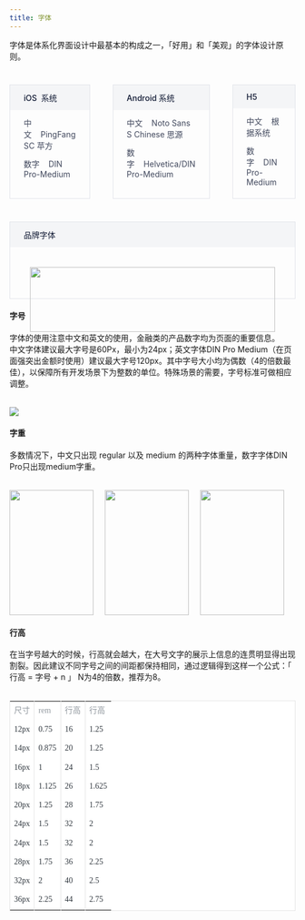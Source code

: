 ```yaml
---
title: 字体
---
```

字体是体系化界面设计中最基本的构成之一，「好用」和「美观」的字体设计原则。

<div class="doc-font-list doc-font-area">
  <div class="doc-font-item">
    <div class="doc-font-title">
      iOS&nbsp;&nbsp;系统
    </div>
    <div class="doc-font-text">
      中文&nbsp;&nbsp;&nbsp;&nbsp;PingFang  SC 苹方
    </div>
    <div class="doc-font-text">
      数字&nbsp;&nbsp;&nbsp;&nbsp;DIN Pro-Medium
    </div>
  </div>
  <div class="doc-font-item">
    <div class="doc-font-title">
      Android 系统
    </div>
    <div class="doc-font-text">
      中文&nbsp;&nbsp;&nbsp;&nbsp;Noto Sans S Chinese  思源
    </div>
    <div class="doc-font-text">
      数字&nbsp;&nbsp;&nbsp;&nbsp;Helvetica/DIN Pro-Medium
    </div>
  </div>
  <div class="doc-font-item">
    <div class="doc-font-title">
      H5
    </div>
    <div class="doc-font-text">
      中文&nbsp;&nbsp;&nbsp;&nbsp;根据系统
    </div>
    <div class="doc-font-text">
      数字&nbsp;&nbsp;&nbsp;&nbsp;DIN Pro-Medium
    </div>
  </div>
</div>
<div class="doc-font-list doc-font-area">
  <div class="doc-font-item">
    <div class="doc-font-title">
      品牌字体
    </div>
    <div class="doc-font-typeface">
      <img src="https://pt-starimg.didistatic.com/static/starimg/img/0gWbj5fuLN1643183908647.png" class="font-typeface-img">
    </div>
  </div>
</div>

<style>
.doc-content-paragraph h4{margin-top:60px}
.doc-font-typeface{padding:35px 35px 15px 35px}
.doc-font-area{margin-top:40px}
.doc-font-list{display:-webkit-box;display:-ms-flexbox;display:flex}
.doc-font-item{-webkit-box-flex:1;-ms-flex:1;flex:1;margin-right:40px;padding-bottom:20px;border:solid 1px #E2E4EA}
.doc-font-item:last-of-type{margin-right:0}
.doc-font-title{padding:12px 24px;background:#F4F5F7;font-size:14px;color:#111A34;font-weight:500}
.doc-font-text{float:left;width:100%;margin-top:12px;padding:0 24px;font-size:14px;color:#41485D;-webkit-box-sizing:border-box;box-sizing:border-box}
.doc-font-text span.l{float:left}
.doc-font-text span.r{float:right}
.font-weight-item{width:220px;height:220px;margin-right:20px}
.font-size-img{max-width:80%!important;margin-top:32px!important}
.font-weight-img{width:100%;height:100%;background-size:100% 100%;}
.font-weight-list{margin-top:32px}
@media (max-width:750px){.doc-font-list{-webkit-box-orient:vertical;-webkit-box-direction:normal;-ms-flex-direction:column;flex-direction:column}
.doc-font-item{max-width:none!important;margin-right:0;margin-bottom:20px}
.font-size-img{max-width:100%!important}
.font-hight-img{height:280px}
}
.font-typeface-img{width:100%;height:100%;background-size:100% 100%;}
.font-table-content{margin-top:32px;margin-bottom:24px}
.font-table{background-color:#fff!important;border:0.5px solid #E5E5E5;
font-family:PingFangSC-Regular;font-size:14px!important;color:#31383F!important;
letter-spacing:0;line-height:28px!important;}
.doc-content-paragraph table td:first-child {width:55%;font-weight:normal!important;
color: #31383F;font-family:none;}
.table-first-tr{font-family:PingFangSC-Regular;font-size:14px;color:#91989F!important;
letter-spacing:0;line-height:28px;}
.first-td-speical{color: #91989F!important;}
.first-td{font-family:none;font-size:14px;color:#31383F;
letter-spacing:0;line-height:28px;}
.table-tr td:not(:first-child){border-left:0.5px solid #E5E5E5!important;}
.doc-content-paragraph table td{padding:5.5px 0 7px 20px}
@media (max-width:750px){.doc-content-paragraph table td{padding:5.5px 0 7px 5px}}
@media (max-width:750px){.font-weight-item:not(:last-child){margin-bottom:20px}}
</style>

#### 字号

字体的使用注意中文和英文的使用，金融类的产品数字均为页面的重要信息。<br>
中文字体建议最大字号是60Px，最小为24px；英文字体DIN Pro  Medium（在页面强突出金额时使用）建议最大字号120px。其中字号大小均为偶数（4的倍数最佳），以保障所有开发场景下为整数的单位。特殊场景的需要，字号标准可做相应调整。<br>
<img src="https://pt-starimg.didistatic.com/static/starimg/img/R1ke1asaDm1545968523580.jpg" class="font-size-img">

#### 字重

多数情况下，中文只出现 regular 以及 medium 的两种字体重量，数字字体DIN Pro只出现medium字重。

<div class="doc-font-list font-weight-list">
  <div class="font-weight-item">
    <img src="https://pt-starimg.didistatic.com/static/starimg/img/KRGD1SwMaB1643185507535.png" class="font-weight-img">
  </div>
  <div class="font-weight-item">
    <img src="https://pt-starimg.didistatic.com/static/starimg/img/NOKvBvStRy1643185339122.png" class="font-weight-img">
  </div>
  <div class="font-weight-item">
    <img src="https://pt-starimg.didistatic.com/static/starimg/img/1Q1n66pE6x1643185338853.png" class="font-weight-img">
  </div>
</div>

#### 行高

在当字号越大的时候，行高就会越大，在大号文字的展示上信息的连贯明显得出现割裂。因此建议不同字号之间的间距都保持相同，通过逻辑得到这样一个公式：「 行高 = 字号 + n 」 N为4的倍数，推荐为8。
<div class="font-table-content">
  <table class="font-table" border="0" cellspacing="0" cellpadding="0">
    <tr class="table-first-tr table-tr">
      <td class="first-td-speical">尺寸</td>
      <td>rem</td>
      <td>行高</td>
      <td>行高</td>
    </tr>
    <tr class="table-tr">
      <td class="first-td">12px</td>
      <td>0.75</td>
      <td>16</td>
      <td>1.25</td>
    </tr>
    <tr class="table-tr">
      <td class="first-td">14px</td>
      <td>0.875</td>
      <td>20</td>
      <td>1.25</td>
    </tr>
    <tr class="table-tr">
      <td class="first-td">16px</td>
      <td>1</td>
      <td>24</td>
      <td>1.5</td>
    </tr>
    <tr class="table-tr">
      <td class="first-td">18px</td>
      <td>1.125</td>
      <td>26</td>
      <td>1.625</td>
    </tr>
    <tr class="table-tr">
      <td class="first-td">20px</td>
      <td>1.25</td>
      <td>28</td>
      <td>1.75</td>
    </tr>
    <tr class="table-tr">
      <td class="first-td">24px</td>
      <td>1.5</td>
      <td>32</td>
      <td>2</td>
    </tr>
    <tr class="table-tr">
      <td class="first-td">24px</td>
      <td>1.5</td>
      <td>32</td>
      <td>2</td>
    </tr>
    <tr class="table-tr">
      <td class="first-td">28px</td>
      <td>1.75</td>
      <td>36</td>
      <td>2.25</td>
    </tr>
    <tr class="table-tr">
      <td class="first-td">32px</td>
      <td>2</td>
      <td>40</td>
      <td>2.5</td>
    </tr>
    <tr class="table-tr">
      <td class="first-td">36px</td>
      <td>2.25</td>
      <td>44</td>
      <td>2.75</td>
    </tr>
  </table>
</div>

